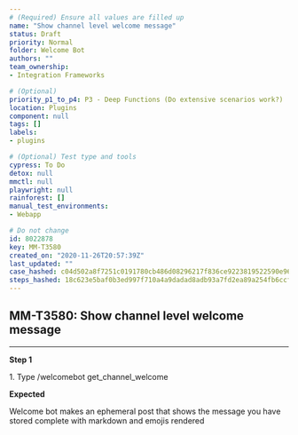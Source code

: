 ```yaml
---
# (Required) Ensure all values are filled up
name: "Show channel level welcome message"
status: Draft
priority: Normal
folder: Welcome Bot
authors: ""
team_ownership: 
- Integration Frameworks

# (Optional)
priority_p1_to_p4: P3 - Deep Functions (Do extensive scenarios work?)
location: Plugins
component: null
tags: []
labels: 
- plugins

# (Optional) Test type and tools
cypress: To Do
detox: null
mmctl: null
playwright: null
rainforest: []
manual_test_environments: 
- Webapp

# Do not change
id: 8022878
key: MM-T3580
created_on: "2020-11-26T20:57:39Z"
last_updated: ""
case_hashed: c04d502a8f7251c0191780cb486d08296217f836ce9223819522590e96f392717bbc133f91a7ba72426c4f09d04181f8
steps_hashed: 18c623e5baf0b3ed997f710a4a9dadad8adb93a7fd2ea89a254fb6ccfe6cef81783251cf47dad305d90f824d13365d11
---
```


<!-- (Auto-generated) Based on frontmatter's "key" and "name" -->

## MM-T3580: Show channel level welcome message

---

**Step 1**

1\. Type /welcomebot get\_channel\_welcome

**Expected**

Welcome bot makes an ephemeral post that shows the message you have stored complete with markdown and emojis rendered
